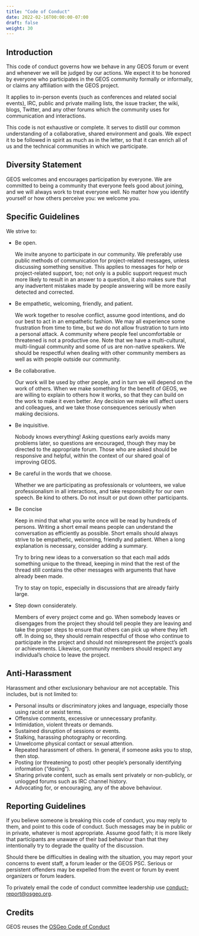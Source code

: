 ```yaml
---
title: "Code of Conduct"
date: 2022-02-16T00:00:00-07:00
draft: false
weight: 30
---
```



## Introduction

This code of conduct governs how we behave in any GEOS forum or event and whenever we will be judged by our actions. We expect it to be honored by everyone who participates in the GEOS community formally or informally, or claims any affiliation with the GEOS project.

It applies to in-person events (such as conferences and related social events), IRC, public and private mailing lists, the issue tracker, the wiki, blogs, Twitter, and any other forums which the community uses for communication and interactions.

This code is not exhaustive or complete. It serves to distill our common understanding of a collaborative, shared environment and goals. We expect it to be followed in spirit as much as in the letter, so that it can enrich all of us and the technical communities in which we participate.

## Diversity Statement

GEOS welcomes and encourages participation by everyone. We are committed to being a community that everyone feels good about joining, and we will always work to treat everyone well. No matter how you identify yourself or how others perceive you: we welcome you.

## Specific Guidelines

We strive to:

* Be open.

  We invite anyone to participate in our community. We preferably use public methods of communication for project-related messages, unless discussing something sensitive. This applies to messages for help or project-related support, too; not only is a public support request much more likely to result in an answer to a question, it also makes sure that any inadvertent mistakes made by people answering will be more easily detected and corrected.

* Be empathetic, welcoming, friendly, and patient.

  We work together to resolve conflict, assume good intentions, and do our best to act in an empathetic fashion. We may all experience some frustration from time to time, but we do not allow frustration to turn into a personal attack. A community where people feel uncomfortable or threatened is not a productive one. Note that we have a multi-cultural, multi-lingual community and some of us are non-native speakers. We should be respectful when dealing with other community members as well as with people outside our community.

* Be collaborative.

  Our work will be used by other people, and in turn we will depend on the work of others. When we make something for the benefit of GEOS, we are willing to explain to others how it works, so that they can build on the work to make it even better. Any decision we make will affect users and colleagues, and we take those consequences seriously when making decisions.

* Be inquisitive.

  Nobody knows everything! Asking questions early avoids many problems later, so questions are encouraged, though they may be directed to the appropriate forum. Those who are asked should be responsive and helpful, within the context of our shared goal of improving GEOS.

* Be careful in the words that we choose.

  Whether we are participating as professionals or volunteers, we value professionalism in all interactions, and take responsibility for our own speech. Be kind to others. Do not insult or put down other participants.

* Be concise

  Keep in mind that what you write once will be read by hundreds of persons. Writing a short email means people can understand the conversation as efficiently as possible. Short emails should always strive to be empathetic, welcoming, friendly and patient. When a long explanation is necessary, consider adding a summary.

  Try to bring new ideas to a conversation so that each mail adds something unique to the thread, keeping in mind that the rest of the thread still contains the other messages with arguments that have already been made.

  Try to stay on topic, especially in discussions that are already fairly large.

* Step down considerately.

  Members of every project come and go. When somebody leaves or disengages from the project they should tell people they are leaving and take the proper steps to ensure that others can pick up where they left off. In doing so, they should remain respectful of those who continue to participate in the project and should not misrepresent the project’s goals or achievements. Likewise, community members should respect any individual’s choice to leave the project.

## Anti-Harassment

Harassment and other exclusionary behaviour are not acceptable. This includes, but is not limited to:

* Personal insults or discriminatory jokes and language, especially those using racist or sexist terms.
* Offensive comments, excessive or unnecessary profanity.
* Intimidation, violent threats or demands.
* Sustained disruption of sessions or events.
* Stalking, harassing photography or recording.
* Unwelcome physical contact or sexual attention.
* Repeated harassment of others. In general, if someone asks you to stop, then stop.
* Posting (or threatening to post) other people’s personally identifying information (“doxing”).
* Sharing private content, such as emails sent privately or non-publicly, or unlogged forums such as IRC channel history.
* Advocating for, or encouraging, any of the above behaviour.

## Reporting Guidelines

If you believe someone is breaking this code of conduct, you may reply to them, and point to this code of conduct. Such messages may be in public or in private, whatever is most appropriate. Assume good faith; it is more likely that participants are unaware of their bad behaviour than that they intentionally try to degrade the quality of the discussion.

Should there be difficulties in dealing with the situation, you may report your concerns to event staff, a forum leader or the GEOS PSC. Serious or persistent offenders may be expelled from the event or forum by event organizers or forum leaders.

To privately email the code of conduct committee leadership use conduct-report@osgeo.org.

## Credits

GEOS reuses the [OSGeo Code of Conduct](https://www.osgeo.org/resources/osgeo-code-of-conduct/)
